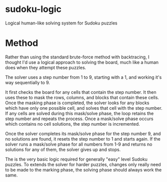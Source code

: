 # sudoku-logic
Logical human-like solving system for Sudoku puzzles

# Method

Rather than using the standard brute-force method with backtracing, I thought I'd use a logical approach to solving the board, much like a human does when they attempt these puzzles.

The solver uses a step number from 1 to 9, starting with a 1, and working it's way sequentially to 9.

It first checks the board for any cells that contain the step number. It then uses these to mask the rows, columns, and blocks that contain these cells. Once the masking phase is completed, the solver looks for any blocks which have only one possible cell, and solves that cell with the step number. If any cells are solved during this mask/solve phase, the loop retains the step number and repeats the process. Once a mask/solve phase occurs which contains no cell solutions, the step number is incremented. 

Once the solver completes its mask/solve phase for the step number 9, and no solutions are found, it resets the step number to 1 and starts again. If the solver runs a mask/solve phase for all numbers from 1-9 and returns no solutions for any of them, the solver gives up and stops.

The is the very basic logic required for generally "easy" level Sudoku puzzles. To extends the solver for harder puzzles, changes only really need to be made to the marking phase, the solving phase should always work the same.
